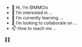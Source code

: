 - 👋 Hi, I’m @MMClo
- 👀 I’m interested in ...
- 🌱 I’m currently learning ...
- 💞️ I’m looking to collaborate on ...
- 📫 How to reach me ...

<!---
MMClo/MMClo is a ✨ special ✨ repository because its `README.md` (this file) appears on your GitHub profile.
You can click the Preview link to take a look at your changes.
---> 🍎🍌
